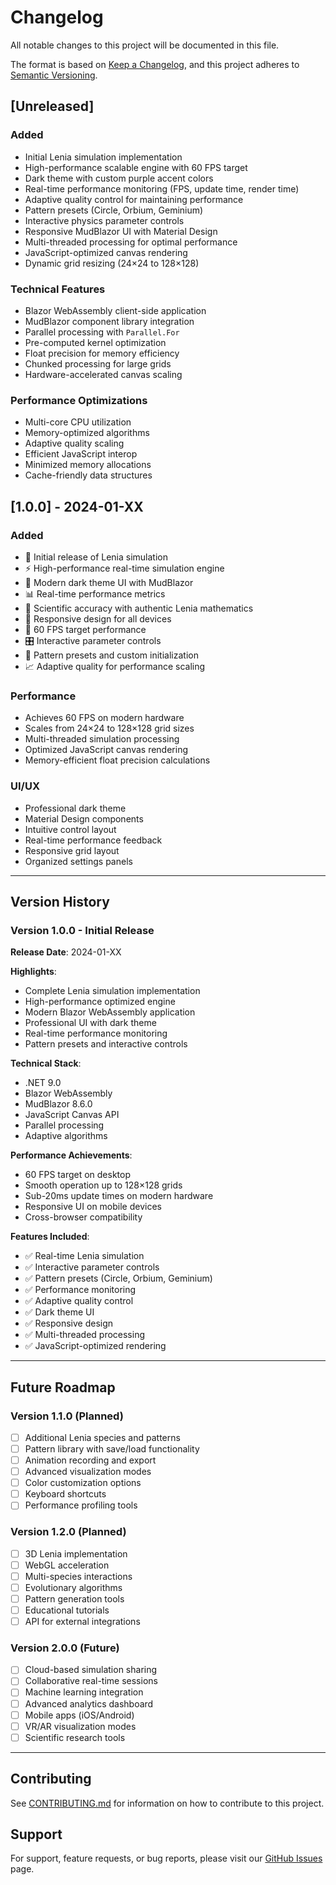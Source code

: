 # Changelog

All notable changes to this project will be documented in this file.

The format is based on [Keep a Changelog](https://keepachangelog.com/en/1.0.0/),
and this project adheres to [Semantic Versioning](https://semver.org/spec/v2.0.0.html).

## [Unreleased]

### Added
- Initial Lenia simulation implementation
- High-performance scalable engine with 60 FPS target
- Dark theme with custom purple accent colors
- Real-time performance monitoring (FPS, update time, render time)
- Adaptive quality control for maintaining performance
- Pattern presets (Circle, Orbium, Geminium)
- Interactive physics parameter controls
- Responsive MudBlazor UI with Material Design
- Multi-threaded processing for optimal performance
- JavaScript-optimized canvas rendering
- Dynamic grid resizing (24×24 to 128×128)

### Technical Features
- Blazor WebAssembly client-side application
- MudBlazor component library integration
- Parallel processing with `Parallel.For`
- Pre-computed kernel optimization
- Float precision for memory efficiency
- Chunked processing for large grids
- Hardware-accelerated canvas scaling

### Performance Optimizations
- Multi-core CPU utilization
- Memory-optimized algorithms
- Adaptive quality scaling
- Efficient JavaScript interop
- Minimized memory allocations
- Cache-friendly data structures

## [1.0.0] - 2024-01-XX

### Added
- 🎉 Initial release of Lenia simulation
- ⚡ High-performance real-time simulation engine
- 🎨 Modern dark theme UI with MudBlazor
- 📊 Real-time performance metrics
- 🧪 Scientific accuracy with authentic Lenia mathematics
- 📱 Responsive design for all devices
- 🚀 60 FPS target performance
- 🎛️ Interactive parameter controls
- 🔄 Pattern presets and custom initialization
- 📈 Adaptive quality for performance scaling

### Performance
- Achieves 60 FPS on modern hardware
- Scales from 24×24 to 128×128 grid sizes
- Multi-threaded simulation processing
- Optimized JavaScript canvas rendering
- Memory-efficient float precision calculations

### UI/UX
- Professional dark theme
- Material Design components
- Intuitive control layout
- Real-time performance feedback
- Responsive grid layout
- Organized settings panels

---

## Version History

### Version 1.0.0 - Initial Release
**Release Date**: 2024-01-XX

**Highlights**:
- Complete Lenia simulation implementation
- High-performance optimized engine
- Modern Blazor WebAssembly application
- Professional UI with dark theme
- Real-time performance monitoring
- Pattern presets and interactive controls

**Technical Stack**:
- .NET 9.0
- Blazor WebAssembly
- MudBlazor 8.6.0
- JavaScript Canvas API
- Parallel processing
- Adaptive algorithms

**Performance Achievements**:
- 60 FPS target on desktop
- Smooth operation up to 128×128 grids
- Sub-20ms update times on modern hardware
- Responsive UI on mobile devices
- Cross-browser compatibility

**Features Included**:
- ✅ Real-time Lenia simulation
- ✅ Interactive parameter controls
- ✅ Pattern presets (Circle, Orbium, Geminium)
- ✅ Performance monitoring
- ✅ Adaptive quality control
- ✅ Dark theme UI
- ✅ Responsive design
- ✅ Multi-threaded processing
- ✅ JavaScript-optimized rendering

---

## Future Roadmap

### Version 1.1.0 (Planned)
- [ ] Additional Lenia species and patterns
- [ ] Pattern library with save/load functionality
- [ ] Animation recording and export
- [ ] Advanced visualization modes
- [ ] Color customization options
- [ ] Keyboard shortcuts
- [ ] Performance profiling tools

### Version 1.2.0 (Planned)
- [ ] 3D Lenia implementation
- [ ] WebGL acceleration
- [ ] Multi-species interactions
- [ ] Evolutionary algorithms
- [ ] Pattern generation tools
- [ ] Educational tutorials
- [ ] API for external integrations

### Version 2.0.0 (Future)
- [ ] Cloud-based simulation sharing
- [ ] Collaborative real-time sessions
- [ ] Machine learning integration
- [ ] Advanced analytics dashboard
- [ ] Mobile apps (iOS/Android)
- [ ] VR/AR visualization modes
- [ ] Scientific research tools

---

## Contributing

See [CONTRIBUTING.md](CONTRIBUTING.md) for information on how to contribute to this project.

## Support

For support, feature requests, or bug reports, please visit our [GitHub Issues](https://github.com/yourusername/lenia/issues) page.